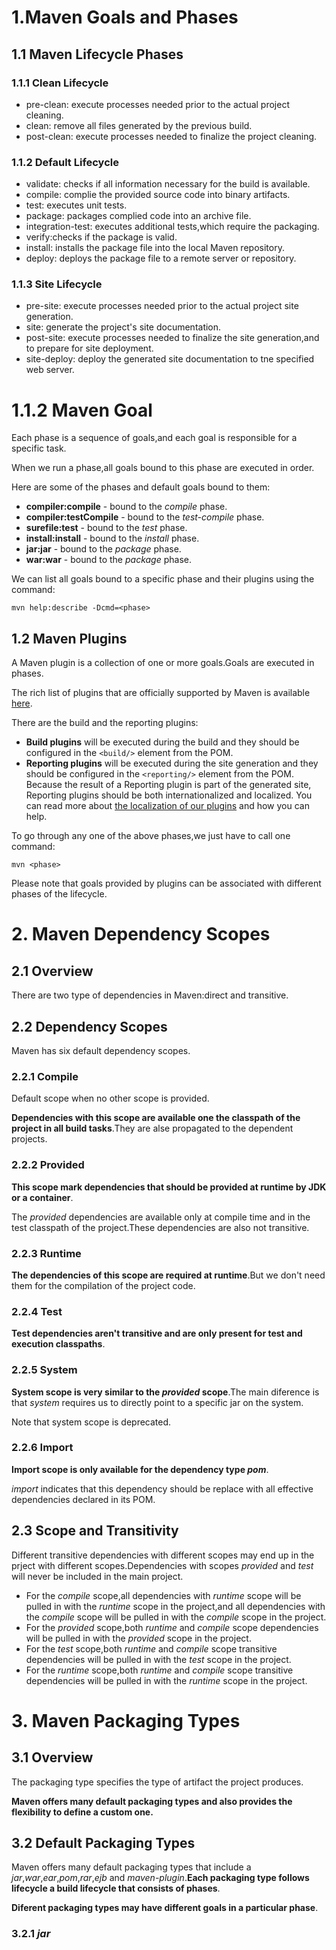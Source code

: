 # 1.Maven Goals and Phases

## 1.1 Maven Lifecycle Phases

### 1.1.1 Clean Lifecycle

- pre-clean: execute processes needed prior to the actual project cleaning.
- clean: remove all files generated by the previous build.
- post-clean: execute processes needed to finalize the project cleaning.

### 1.1.2 Default Lifecycle

- validate: checks if all information necessary for the build is available.
- compile: complie the provided source code into binary artifacts.
- test: executes unit tests.
- package: packages complied code into an archive file.
- integration-test: executes additional tests,which require the packaging.
- verify:checks if the package is valid.
- install: installs the package file into the local Maven repository.
- deploy: deploys the package file to a remote server or repository.

### 1.1.3 Site Lifecycle

- pre-site: execute processes needed prior to the actual project site generation.
- site: generate the project's site documentation.
- post-site: execute processes needed to finalize the site generation,and to prepare for site deployment.
- site-deploy: deploy the generated site documentation to tne specified web server.

# 1.1.2 Maven Goal

Each phase is a sequence of goals,and each goal is responsible for a specific task.

When we run a phase,all goals bound to this phase are executed in order.

Here are some of the phases and default goals bound to them:

- **compiler:compile** - bound to the *compile* phase.
- **compiler:testCompile** - bound to the *test-compile* phase.
- **surefile:test** - bound to the *test* phase.
- **install:install** - bound to the *install* phase.
- **jar:jar** - bound to the *package* phase.
- **war:war** - bound to the *package* phase.

We can list all goals bound to a specific phase and their plugins using the command:


```
mvn help:describe -Dcmd=<phase>
```


## 1.2 Maven Plugins

A Maven plugin is a collection of one or more goals.Goals are executed in phases.

The rich list of plugins that are officially supported by Maven is available [here](https://maven.apache.org/plugins/).

There are the build and the reporting plugins:

- **Build plugins** will be executed during the build and they should be configured in the `<build/>` element from the POM.
- **Reporting plugins** will be executed during the site generation and they should be configured in the `<reporting/>` element from the POM. Because the result of a Reporting plugin is part of the generated site, Reporting plugins should be both internationalized and localized. You can read more about [the localization of our plugins](https://maven.apache.org/plugins/localization.html) and how you can help. 

To go through any one of the above phases,we just have to call one command:


```
mvn <phase>
```

Please note that goals provided by plugins can be associated with different phases of the lifecycle.

# 2. Maven Dependency Scopes

## 2.1 Overview

There are two type of dependencies in Maven:direct and transitive.

## 2.2 Dependency Scopes

Maven has six default dependency scopes.

### 2.2.1 Compile

Default scope when no other scope is provided.

**Dependencies with this scope are available one the classpath of the project in all build tasks**.They are alse propagated to the dependent projects.

### 2.2.2 Provided

**This scope mark dependencies that should be provided at runtime by JDK
or a container**.

The *provided* dependencies are available only at compile time and in the test classpath of the project.These dependencies are also not transitive.

### 2.2.3 Runtime

**The dependencies of this scope are required at runtime**.But we don't need them for the compilation of the project code.

### 2.2.4 Test

**Test dependencies aren't transitive and are only present for test and execution classpaths**.

### 2.2.5 System

**System scope is very similar to the *provided* scope**.The main diference is that *system* requires us to directly point to a specific jar on the system.

Note that system scope is deprecated.

### 2.2.6 Import

**Import scope is only available for the dependency type *pom***.

*import* indicates that this dependency should be replace with all effective dependencies declared in its POM.

## 2.3 Scope and Transitivity

Different transitive dependencies with different scopes may end up in the prject with different scopes.Dependencies with scopes *provided* and *test* will never be included in the main project.

- For the *compile* scope,all dependencies with *runtime* scope will be pulled in with the *runtime* scope in the project,and all dependencies with the *compile* scope will be pulled in with the *compile* scope in the project.
- For the *provided* scope,both *runtime* and *compile* scope dependencies will be pulled in with the *provided* scope in the project.
- For the *test* scope,both *runtime* and *compile* scope transitive dependencies will be pulled in with the *test* scope in the project.
- For the *runtime* scope,both *runtime* and *compile* scope transitive dependencies will be pulled in with the *runtime* scope in the project.

# 3. Maven Packaging Types

## 3.1 Overview

The packaging type specifies the type of artifact the project produces.

**Maven offers many default packaging types and also provides the flexibility to define a custom one.**

## 3.2 Default Packaging Types

Maven offers many default packaging types that include a *jar*,*war*,*ear*,*pom*,*rar*,*ejb* and *maven-plugin*.**Each packaging type follows lifecycle a build lifecycle that consists of phases**.

**Diferent packaging types may have different goals in a particular phase**.

### 3.2.1 *jar*




